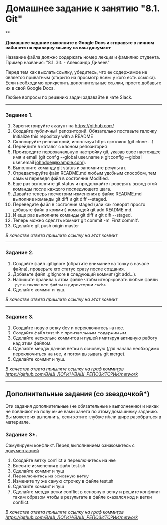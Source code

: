 # Домашнее задание к занятию "8.1. Git"

**

**Домашнее задание выполните в Google Docs и отправьте в личном кабинете на проверку ссылку на ваш документ.**

Название файла должно содержать номер лекции и фамилию студента. Пример названия: "8.1. Git. - Александр Дивеев"

Перед тем как выслать ссылку, убедитесь, что ее содержимое не является приватным (открыто на просмотр всем, у кого есть ссылка). Если необходимо прикрепить дополнительные ссылки, просто добавьте их в свой Google Docs.

Любые вопросы по решению задач задавайте в чате Slack.

---

### Задание 1.

1. Зарегистрируйте аккаунт на https://github.com/ 
1. Создайте публичный репозиторий. Обязательно поставьте галочку Initialize this repository with a README
2. Склонируйте репозиторий, используя https протокол (git clone ...)
3. Перейдите в каталог с клоном репозитория
1. Произведите первоначальную настройку git, указав свое настоящее имя и email (git config --global user.name и git config --global user.email johndoe@example.com).
1. Выполните команду git status и запомните результат.
1. Отредактируйте файл README.md любым удобным способом, тем самым переведя файл в состояние Modified.
1. Еще раз выполните git status и продолжайте проверять вывод этой команды после каждого последующего шага.
1. Давайте теперь посмотрим изменения в файле README.md выполнив команды git diff и git diff --staged.
1. Переведите файл в состояние staged (или как говорят просто добавьте файл в коммит) командой git add README.md.
1. И еще раз выполните команды git diff и git diff --staged.
1. Теперь можно сделать коммит git commit -m 'First commit'.
1. Сделайте git push origin master

*В качестве ответа пришлите ссылку на этот коммит*

---

### Задание 2.

1. Создайте файл .gitignore (обратите внимание на точку в начале файла), проверьте его статус сразу после создания.
1. Добавьте файл .gitignore в следующий коммит (git add...).
1. Напишите правила в этом файле чтобы игнорировать любые файлы `.pyc` а также все файлы в директории `cache`
1. Сделайте коммит и пуш.

*В качестве ответа пришлите ссылку на этот коммит*

---

### Задание 3.

1. Создайте новую ветку dev и переключитесь на нее.
1. Создайте файл test.sh с произвольным содержимым.
1. Сделайте несколько коммитов и пушей имитируя активную работу над этим файлом.
1. Сделайте мердж данной ветки в основную (для начала необходимо переключиться на нее, и потом вызывать git merge).
1. Сделайте коммит и пуш.

*В качестве ответа пришлите ссылку на граф коммитов https://github.com/ВАШ_ЛОГИН/ВАШ_РЕПОЗИТОРИЙ/network*

---
## Дополнительные задания (со звездочкой*)

Эти задания дополнительные (не обязательные к выполнению) и никак не повлияют на получение вами зачета по этому домашнему заданию. Вы можете их выполнить, если хотите глубже и/или шире разобраться в материале.

### Задание 3*.

Сэмулируем конфликт. Перед выполнением ознакомьтесь с [документацией](https://git-scm.com/book/ru/v2/%D0%98%D0%BD%D1%81%D1%82%D1%80%D1%83%D0%BC%D0%B5%D0%BD%D1%82%D1%8B-Git-%D0%9F%D1%80%D0%BE%D0%B4%D0%B2%D0%B8%D0%BD%D1%83%D1%82%D0%BE%D0%B5-%D1%81%D0%BB%D0%B8%D1%8F%D0%BD%D0%B8%D0%B5)
1. Создайте ветку conflict и переключитесь на нее
2. Внесите изменения в файл test.sh 
3. Сделайте коммит и пуш
4. Переключитесь на основную ветку
5. Измените ту же самую строчку в файле test.sh
6. Сделайте коммит и пуш
7. Сделайте мердж ветки conflict в основную ветку и решите конфликт таким образом чтобы в результате в файле оказался код и ветки conflict.

*В качестве ответа пришлите ссылку на граф коммитов https://github.com/ВАШ_ЛОГИН/ВАШ_РЕПОЗИТОРИЙ/network*
